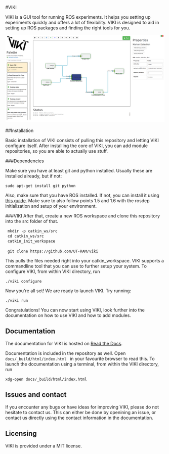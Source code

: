 #VIKI

VIKI is a GUI tool for running ROS experiments. It helps you setting up experiments quickly and offers a lot of flexibility. 
VIKI is designed to aid in setting up ROS packages and finding the right tools for you. 
 
 ![viki_screenshot](/docs/viki_screenshot.png)
 
##Installation

Basic installation of VIKI consists of pulling this repository and letting VIKI configure itself. After installing the core of VIKI, 
you can add module repositories, so you are able to actually use stuff.

###Dependencies

Make sure you have at least git and python installed. Usually these are installed already, but if not:

    sudo apt-get install git python
    
Also, make sure that you have ROS installed. If not, you can install it using  [this guide](http://wiki.ros.org/jade/Installation/Ubuntu). 
Make sure to also follow points 1.5 and 1.6 with the rosdep initialization and setup of your environment. 

###VIKI
After that, create a new ROS workspace and clone this repository into the src folder of that.

     mkdir -p catkin_ws/src
     cd catkin_ws/src
     catkin_init_workspace
     
     git clone https://github.com/UT-RAM/viki
     
This pulls the files needed right into your catkin_workspace. VIKI supports a commandline tool that you can use
to further setup your system. To configure VIKI, from within VIKI directory, run 
    
    ./viki configure
    
Now you're all set! We are ready to launch VIKI. Try running:
    
    ./viki run
    
Congratulations! You can now start using VIKI, look further into the documentation on how to use VIKI and how to add modules.

## Documentation

The documentation for VIKI is hosted on [Read the Docs](http://viki.readthedocs.io).

Documentation is included in the repository as well. Open ``docs/_build/html/index.html `` in your favourite browser to read this. To launch the documentation using a terminal, from within the VIKI directory, run

    xdg-open docs/_build/html/index.html
    
## Issues and contact

If you encounter any bugs or have ideas for improving VIKI, please do not hesitate to contact us. This can either be done by openining an issue, or contact us directly using the contact information in the documentation.

## Licensing

VIKI is provided under a MIT license. 